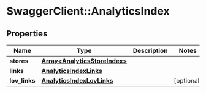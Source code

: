 # SwaggerClient::AnalyticsIndex

## Properties
Name | Type | Description | Notes
------------ | ------------- | ------------- | -------------
**stores** | [**Array&lt;AnalyticsStoreIndex&gt;**](AnalyticsStoreIndex.md) |  | 
**links** | [**AnalyticsIndexLinks**](AnalyticsIndexLinks.md) |  | 
**lov_links** | [**AnalyticsIndexLovLinks**](AnalyticsIndexLovLinks.md) |  | [optional] 


